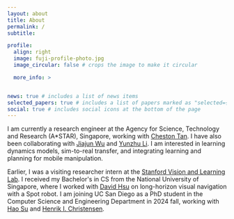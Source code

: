 ```yaml
---
layout: about
title: About
permalink: /
subtitle: 

profile:
  align: right
  image: fuji-profile-photo.jpg
  image_circular: false # crops the image to make it circular

  more_info: >


news: true # includes a list of news items
selected_papers: true # includes a list of papers marked as "selected={true}"
social: true # includes social icons at the bottom of the page
---
```


I am currently a research engineer at the Agency for Science, Technology and Research (A*STAR), Singapore, working with [Cheston Tan](https://www.a-star.edu.sg/cfar/about-cfar/our-team/dr-cheston-tan). I have also been collaborating with [Jiajun Wu](https://jiajunwu.com/) and [Yunzhu Li](https://yunzhuli.github.io/). I am interested in learning dynamics models, sim-to-real transfer, and integrating learning and planning for mobile manipulation. 

Earlier, I was a visiting researcher intern at the [Stanford Vision and Learning Lab](https://svl.stanford.edu/). I received my Bachelor's in CS from the National University of Singapore, where I worked with [David Hsu](https://www.comp.nus.edu.sg/~dyhsu/) on long-horizon visual navigation with a Spot robot. I am joining UC San Diego as a PhD student in the Computer Science and Engineering Department in 2024 fall, working with [Hao Su](https://cseweb.ucsd.edu/~haosu/) and [Henrik I. Christensen](http://www.hichristensen.net/).

[//]: # (Link to your social media connections, too. This theme is set up to use [Font Awesome icons]&#40;https://fontawesome.com/&#41; and [Academicons]&#40;https://jpswalsh.github.io/academicons/&#41;, like the ones below. Add your Facebook, Twitter, LinkedIn, Google Scholar, or just disable all of them.)
